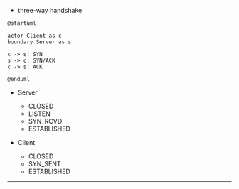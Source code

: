 * three-way handshake

```plantuml
@startuml

actor Client as c
boundary Server as s

c -> s: SYN
s -> c: SYN/ACK
c -> s: ACK

@enduml
```

* Server
    * CLOSED
    * LISTEN
    * SYN_RCVD
    * ESTABLISHED

* Client
    * CLOSED
    * SYN_SENT
    * ESTABLISHED

---
